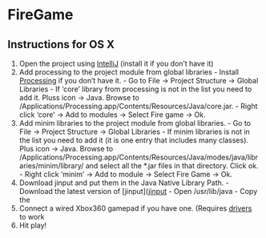 # FireGame

## Instructions for OS X
1. Open the project using [IntelliJ](http://www.jetbrains.com/idea/download/) (install it if you don’t have it)
2. Add processing to the project module from global libraries
		- Install [Processing](http://processing.org) if you don’t have it.
		- Go to File -> Project Structure -> Global Libraries
		- If ‘core’ library from processing is not in the list you need to add it. Pluss icon -> Java. Browse to /Applications/Processing.app/Contents/Resources/Java/core.jar.
		- Right click ‘core’ -> Add to modules -> Select Fire game -> Ok.
3. Add minim libraries to the project module from global libraries.
		- Go to File -> Project Structure -> Global Libraries
		- If minim libraries is not in the list you need to add it (it is one entry that includes many classes). Plus icon -> Java. Browse to /Applications/Processing.app/Contents/Resources/Java/modes/java/libraries/minim/library/ and select all the *.jar files in that directory. Click ok.
		- Right click ‘minim’ -> Add to module -> Select Fire Game -> Ok.
4. Download jinput and put them in the Java Native Library Path.
		- Download the latest version of [jinput]([jinput](http://www.newdawnsoftware.com/resources/jinput/)
		- Open /usr/lib/java
		- Copy the 
5. Connect a wired Xbox360 gamepad if you have one. (Requires [drivers](http://tattiebogle.net/index.php/ProjectRoot/Xbox360Controller/OsxDriver) to work
6. Hit play!
